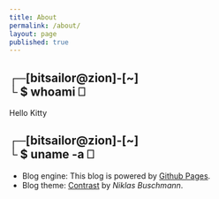 ```yaml
---
title: About
permalink: /about/
layout: page
published: true
---
```


## ┌─[bitsailor@zion]-[~]<br/>└ $ whoami  ⎕ 

Hello Kitty

## ┌─[bitsailor@zion]-[~]<br/>└ $ uname -a  ⎕ 

- Blog engine: This blog is powered by [Github Pages](https://pages.github.com).  
- Blog theme: [Contrast](https://github.com/niklasbuschmann/contrast) by _Niklas Buschmann_.  

<!-- 
- Gif files: Animations are generated using [ScreenToGif](https://www.screentogif.com/). 

- Toolbox > Syntax highlighting: syntax highlighting is generated with [highlight.js](https://highlightjs.org/).  
->
